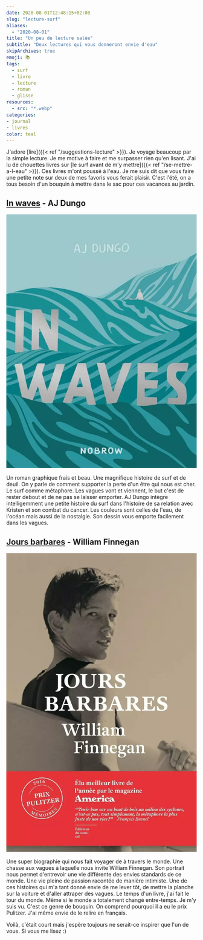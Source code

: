 ```yaml
---
date: 2020-08-01T12:48:15+02:00
slug: "lecture-surf"
aliases:
  - "2020-08-01"
title: "Un peu de lecture salée"
subtitle: "Deux lectures qui vous donneront envie d'eau"
skipArchives: true
emoji: 📚
tags:
  - surf
  - livre
  - lecture
  - roman
  - glisse
resources:
  - src: "*.webp"
categories:
- journal
- livres
color: teal
---
```



J'adore [lire]({{< ref "/suggestions-lecture" >}}). Je voyage beaucoup par la simple lecture. Je me motive à faire et me surpasser rien qu'en lisant. J'ai lu de chouettes livres sur [le surf avant de m'y mettre]({{< ref "/se-mettre-a-l-eau" >}}). Ces livres m'ont poussé à l'eau. Je me suis dit que vous faire une petite note sur deux de mes favoris vous ferait plaisir. C'est l'été, on a tous besoin d'un bouquin à mettre dans le sac pour ces vacances au jardin.

## [In waves](https://www.librairiesindependantes.com/product/9782203192393/) - AJ Dungo

![In waves](in-waves.webp)

Un roman graphique frais et beau. Une magnifique histoire de surf et de deuil. On y parle de comment supporter la perte d'un être qui nous est cher. Le surf comme métaphore. Les vagues vont et viennent, le but c'est de rester debout et de ne pas se laisser emporter. AJ Dungo intègre intelligemment une petite histoire du surf dans l'histoire de sa relation avec Kristen et son combat du cancer.
Les couleurs sont celles de l'eau, de l'océan mais aussi de la nostalgie. Son dessin vous emporte facilement dans les vagues.

## [Jours barbares](https://www.librairiesindependantes.com/product/9782757871317/) - William Finnegan

![Jours barbares](jours-barbares.webp)

Une super biographie qui nous fait voyager de à travers le monde. Une chasse aux vagues à laquelle nous invite William Finnegan. Son portrait nous permet d'entrevoir une vie différente des envies standards de ce monde. Une vie pleine de passion racontée de manière intimiste. Une de ces histoires qui m'a tant donné envie de me lever tôt, de mettre la planche sur la voiture et d'aller attraper des vagues. Le temps d'un livre, j'ai fait le tour du monde. Même si le monde a totalement changé entre-temps. Je m'y suis vu. C'est ce genre de bouquin. On comprend pourquoi il a eu le prix Pulitzer. J'ai même envie de le relire en français.

Voilà, c'était court mais j'espère toujours ne serait-ce inspirer que l'un de vous. Si vous me lisez :)
